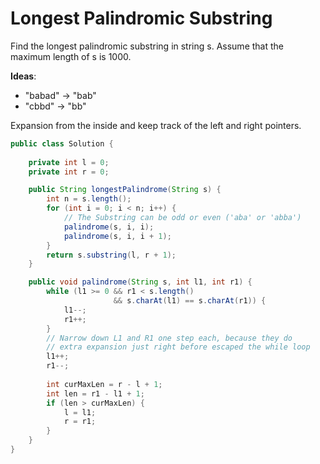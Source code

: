 # Longest Palindromic Substring

Find the longest palindromic substring in string s. Assume that the maximum length of s is 1000.

**Ideas**:
- "babad" -> "bab"
- "cbbd" -> "bb"

Expansion from the inside and keep track of the left and right pointers.

```java
public class Solution {
    
    private int l = 0;
    private int r = 0;

    public String longestPalindrome(String s) {
        int n = s.length();
        for (int i = 0; i < n; i++) {
            // The Substring can be odd or even ('aba' or 'abba')        
            palindrome(s, i, i);
            palindrome(s, i, i + 1);
        }    
        return s.substring(l, r + 1);
    }

    public void palindrome(String s, int l1, int r1) {    
        while (l1 >= 0 && r1 < s.length() 
                       && s.charAt(l1) == s.charAt(r1)) {
            l1--;
            r1++;
        }
        // Narrow down L1 and R1 one step each, because they do 
        // extra expansion just right before escaped the while loop
        l1++;
        r1--;
      
        int curMaxLen = r - l + 1;        
        int len = r1 - l1 + 1;
        if (len > curMaxLen) {
            l = l1;           
            r = r1;
        }
    }
}
```